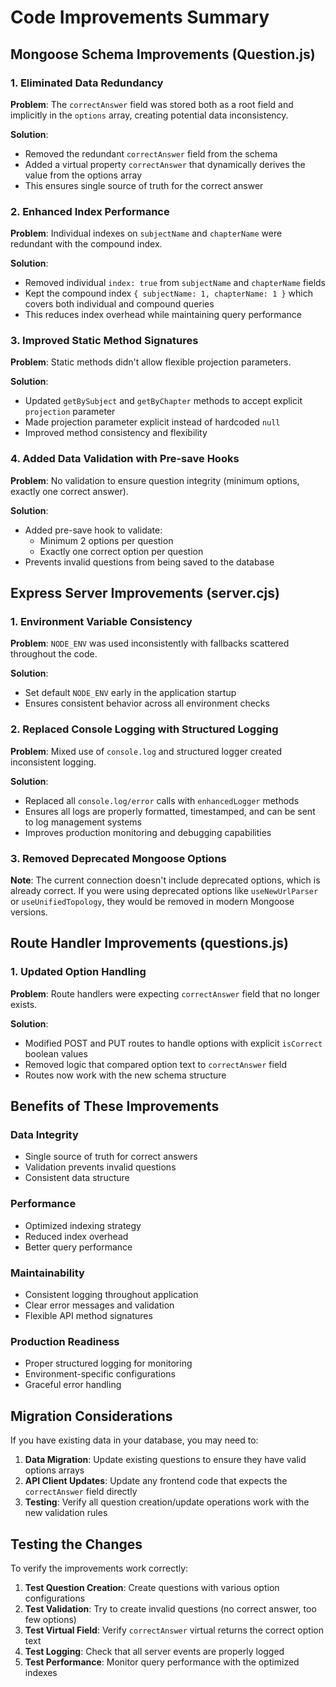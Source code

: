 # Code Improvements Summary

## Mongoose Schema Improvements (Question.js)

### 1. Eliminated Data Redundancy

**Problem**: The `correctAnswer` field was stored both as a root field and implicitly in the `options` array, creating potential data inconsistency.

**Solution**:

- Removed the redundant `correctAnswer` field from the schema
- Added a virtual property `correctAnswer` that dynamically derives the value from the options array
- This ensures single source of truth for the correct answer

### 2. Enhanced Index Performance

**Problem**: Individual indexes on `subjectName` and `chapterName` were redundant with the compound index.

**Solution**:

- Removed individual `index: true` from `subjectName` and `chapterName` fields
- Kept the compound index `{ subjectName: 1, chapterName: 1 }` which covers both individual and compound queries
- This reduces index overhead while maintaining query performance

### 3. Improved Static Method Signatures

**Problem**: Static methods didn't allow flexible projection parameters.

**Solution**:

- Updated `getBySubject` and `getByChapter` methods to accept explicit `projection` parameter
- Made projection parameter explicit instead of hardcoded `null`
- Improved method consistency and flexibility

### 4. Added Data Validation with Pre-save Hooks

**Problem**: No validation to ensure question integrity (minimum options, exactly one correct answer).

**Solution**:

- Added pre-save hook to validate:
  - Minimum 2 options per question
  - Exactly one correct option per question
- Prevents invalid questions from being saved to the database

## Express Server Improvements (server.cjs)

### 1. Environment Variable Consistency

**Problem**: `NODE_ENV` was used inconsistently with fallbacks scattered throughout the code.

**Solution**:

- Set default `NODE_ENV` early in the application startup
- Ensures consistent behavior across all environment checks

### 2. Replaced Console Logging with Structured Logging

**Problem**: Mixed use of `console.log` and structured logger created inconsistent logging.

**Solution**:

- Replaced all `console.log/error` calls with `enhancedLogger` methods
- Ensures all logs are properly formatted, timestamped, and can be sent to log management systems
- Improves production monitoring and debugging capabilities

### 3. Removed Deprecated Mongoose Options

**Note**: The current connection doesn't include deprecated options, which is already correct. If you were using deprecated options like `useNewUrlParser` or `useUnifiedTopology`, they would be removed in modern Mongoose versions.

## Route Handler Improvements (questions.js)

### 1. Updated Option Handling

**Problem**: Route handlers were expecting `correctAnswer` field that no longer exists.

**Solution**:

- Modified POST and PUT routes to handle options with explicit `isCorrect` boolean values
- Removed logic that compared option text to `correctAnswer` field
- Routes now work with the new schema structure

## Benefits of These Improvements

### Data Integrity

- Single source of truth for correct answers
- Validation prevents invalid questions
- Consistent data structure

### Performance

- Optimized indexing strategy
- Reduced index overhead
- Better query performance

### Maintainability

- Consistent logging throughout application
- Clear error messages and validation
- Flexible API method signatures

### Production Readiness

- Proper structured logging for monitoring
- Environment-specific configurations
- Graceful error handling

## Migration Considerations

If you have existing data in your database, you may need to:

1. **Data Migration**: Update existing questions to ensure they have valid options arrays
2. **API Client Updates**: Update any frontend code that expects the `correctAnswer` field directly
3. **Testing**: Verify all question creation/update operations work with the new validation rules

## Testing the Changes

To verify the improvements work correctly:

1. **Test Question Creation**: Create questions with various option configurations
2. **Test Validation**: Try to create invalid questions (no correct answer, too few options)
3. **Test Virtual Field**: Verify `correctAnswer` virtual returns the correct option text
4. **Test Logging**: Check that all server events are properly logged
5. **Test Performance**: Monitor query performance with the optimized indexes
